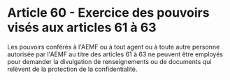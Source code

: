# Article 60 - Exercice des pouvoirs visés aux articles 61 à 63


Les pouvoirs conférés à l'AEMF ou à tout agent ou à toute autre personne autorisée par l'AEMF au titre des articles 61 à 63 ne peuvent être employés pour demander la divulgation de renseignements ou de documents qui relèvent de la protection de la confidentialité.
